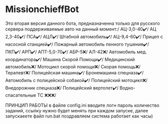 # MissionchieffBot
Это вторая версия данного бота, предназначенна только для русского сервера поддерживаемые авто на данный момент:/
АЦ-3,0-40✔️/
АЦ 2,3-40✔️/
ПСА✔️/
АЦЛ✔️/
Штабной автомобиль✔️/
АЦ-9,4-60✔️/
Прицеп с насосной станцией✔️/
Пожарный автомобиль пенного тушения✔️/
ПКП✔️/
АРП✔️/
АПТ-5,0-70✔️/
АБР-5❌/
АЛ-42❌/
Автомобиль мед. координатора✔️/
Машина Скорой Помощи✔️/
Медицинский автомобиль❌/
Мотоцикл скорой помощи❌/
Скорая помощь❌/
Терапевт❌/
Полицейская машина✔️/
Бронемашина спецназа✔️/
Автомобиль с полицейской собакой✔️/
Полицейский мотоцикл❌/
Внедорожник спецназа❌/
Полицейский вертолет✔️/
Водно-спасательные ТС ❌❌❌/

ПРИНЦИП РАБОТЫ
в файле config.ini вводите логн пароль количество заданий, ссылку нужно будет менять при каждом запуске, далее запускаеете файл run.bat
поздравляем система работает как часы)









